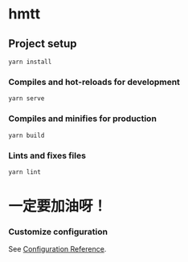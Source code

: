 # hmtt

## Project setup
```
yarn install
```

### Compiles and hot-reloads for development
```
yarn serve
```

### Compiles and minifies for production
```
yarn build
```

### Lints and fixes files
```
yarn lint
```
# 一定要加油呀！
### Customize configuration
See [Configuration Reference](https://cli.vuejs.org/config/).
